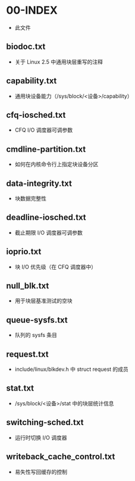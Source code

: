 # 00-INDEX

- 此文件

## biodoc.txt

- 关于 Linux 2.5 中通用块层重写的注释

## capability.txt

- 通用块设备能力（/sys/block/<设备>/capability）

## cfq-iosched.txt

- CFQ I/O 调度器可调参数

## cmdline-partition.txt

- 如何在内核命令行上指定块设备分区

## data-integrity.txt

- 块数据完整性

## deadline-iosched.txt

- 截止期限 I/O 调度器可调参数

## ioprio.txt

- 块 I/O 优先级（在 CFQ 调度器中）

## null_blk.txt

- 用于块层基准测试的空块

## queue-sysfs.txt

- 队列的 sysfs 条目

## request.txt

- include/linux/blkdev.h 中 struct request 的成员

## stat.txt

- /sys/block/<设备>/stat 中的块层统计信息

## switching-sched.txt

- 运行时切换 I/O 调度器

## writeback_cache_control.txt

- 易失性写回缓存的控制